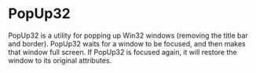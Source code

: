PopUp32
=======

PopUp32 is a utility for popping up Win32 windows (removing the title bar and
border). PopUp32 waits for a window to be focused, and then makes that window
full screen. If PopUp32 is focused again, it will restore the window to
its original attributes.